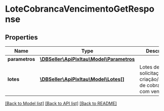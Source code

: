 # LoteCobrancaVencimentoGetResponse

## Properties
Name | Type | Description | Notes
------------ | ------------- | ------------- | -------------
**parametros** | [**\DBSeller\ApiPixItau\Model\Parametros**](Parametros.md) |  | 
**lotes** | [**\DBSeller\ApiPixItau\Model\Lotes[]**](Lotes.md) | Lotes de solicitações de criação/alteração de cobranças com vencimento | 

[[Back to Model list]](../../README.md#documentation-for-models) [[Back to API list]](../../README.md#documentation-for-api-endpoints) [[Back to README]](../../README.md)

